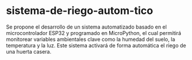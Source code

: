 # sistema-de-riego-autom-tico
 Se propone el desarrollo de un sistema automatizado basado en el microcontrolador ESP32 y programado en MicroPython, el cual permitirá monitorear variables ambientales clave como la humedad del suelo, la temperatura y la luz. Este sistema activará de forma automática el riego de una huerta casera.
